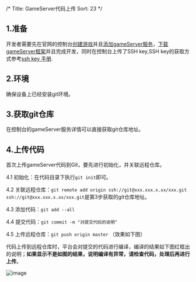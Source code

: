 /*
Title: GameServer代码上传
Sort: 23
*/

## 1.准备
开发者需要先在官网的控制台[创建游戏](http://www.matchvs.com/manage/addGame)并且[添加gameServer服务](http://www.matchvs.com/manage/gameServer)，[下载gameServer框架](http://.mw.matchvs.com/serviceDownload)并且完成开发，同时在控制台上传了SSH key,SSH key的获取方式参考[ssh key 手册](http://www.matchvs.com/service?page=ssh).   


## 2.环境
确保设备上已经安装git环境。  


## 3.获取git仓库 
在控制台的gameServer服务详情可以直接获取git仓库地址。

## 4.上传代码 
首次上传gameServer代码到Git，要先进行初始化，并关联远程仓库。  

4.1 初始化：在代码目录下执行`git init`即可。

4.2 关联远程仓库：`git remote add origin ssh://git@xxx.xxx.x.xx/xxx.git`  
`ssh://git@xxx.xxx.x.xx/xxx.git`是第3步获取的git仓库地址。 

4.3 添加代码：`git add --all`

4.4 提交代码：`git commit -m "对提交代码的说明"`  

4.5 上传远程仓库：`git push origin master` （效果如下图）

代码上传到远程仓库时，平台会对提交的代码进行编译，编译的结果如下图红框出的说明；**如果显示不是如图的结果，说明编译有异常，请检查代码，处理后再进行上传**。  

![image](http://imgs.matchvs.com/static/codeUpload.png)
